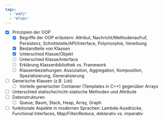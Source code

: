 ```yaml
---
tags:
  - "#AP2"
  - "#ToDo"
---
```

- [x] Prinzipien der OOP
    - [x] Begriffe der OOP erläutern: Attribut, Nachricht/Methodenaufruf, Persistenz, Schnittstelle/API/Interface, Polymorphie, Vererbung
    - [x] Bestandteile von Klassen
    - [x] Unterschied Klasse/Objekt
    - [ ] Unterschied Klasse/Interface
    - [ ] Erklärung Klassenbibliothek vs. Framework
    - [ ] Klassenbeziehungen: Assoziation, Aggregation, Komposition, Spezialisierung, Generalisierung
- [ ] Generische Klassen (z.B. List)
    - [ ] Vorteile generischer Container (Templates in C++) gegenüber Arrays
- [ ] Unterschied statische/nicht-statische Methoden und Attribute
- [ ] Datenstrukturen
    - [ ] Queue, Baum, Stack, Heap, Array, Graph
- [ ] funktionale Aspekte in modernen Sprachen: Lambda-Ausdrücke, Functional Interfaces, Map/Filter/Reduce, deklarativ vs. imperativ